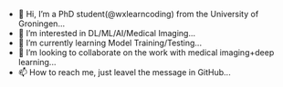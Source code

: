 - 👋 Hi, I’m a PhD student(@wxlearncoding) from the University of Groningen...
- 👀 I’m interested in DL/ML/AI/Medical Imaging...
- 🌱 I’m currently learning Model Training/Testing...
- 💞️ I’m looking to collaborate on the work with medical imaging+deep learning...
- 📫 How to reach me, just leavel the message in GitHub...

<!---
wxlearncoding/wxlearncoding is a ✨ special ✨ repository because its `README.md` (this file) appears on your GitHub profile.
You can click the Preview link to take a look at your changes.
--->
